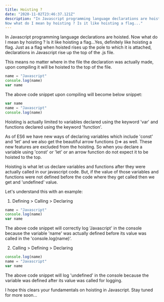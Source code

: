 ```yaml
---
title: Hoisting ?
date: "2020-11-02T23:46:37.121Z"
description: "In Javascript programming language declarations are hoisted.
Now what do I mean by hoisting ? Is it like hoisting a flag..."
---
```


In Javascript programming language declarations are hoisted.
Now what do I mean by hoisting ? Is it like hoisting a flag...Yes, definitely like hoisting a flag.
Just as a flag when hoisted rises up the pole to which it is attached, declarations in Javascript rise up the top of the .js file.

This means no matter where in the file the declaration was actually made, upon compiling it will be hoisted to the top of the file.

```js
name = "Javascript"
console.log(name)
var name
```

The above code snippet upon compiling will become below snippet:

```js
var name
name = "Javascript"
console.log(name)
```

Hoisting is actually limited to variables declared using the keyword 'var' and functions declared using the keyword 'function'.

As of ES6 we have new ways of declaring variables which include 'const' and 'let' and we also get the beautiful arrow functions ()=> as well. These new features are excluded from the hoisting. So when you declare a variable using 'const' or 'let' or an arrow function do not expect it to be hoisted to the top.

Hoisting is what let us declare variables and functions after they were actually called in our javascript code.
But, if the value of those variables and functions were not defined before the code where they get called then we get and 'undefined' value.

Let's understand this with an example:

1. Defining > Calling > Declaring

```js
name = "Javascript"
console.log(name)
var name
```

The above code snippet will correctly log 'Javascript' in the console because the variable 'name' was actually defined before its value was called in the 'console.log(name)'.

2. Calling > Defining > Declaring

```js
console.log(name)
name = "Javascript"
var name
```

The above code snippet will log 'undefined' in the console because the variable was defined after its value was called for logging.

I hope this clears your fundamentals on hoisting in Javascript.
Stay tuned for more soon...
